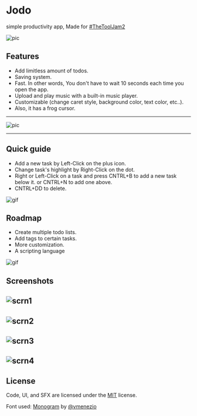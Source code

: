 
# Jodo

simple productivity app, Made for [#TheToolJam2](https://itch.io/jam/the-tool-jam-2)


![pic](https://img.itch.zone/aW1nLzg5MjMyMzAucG5n/original/MseQ9P.png)


## Features

- Add limitless amount of todos.
- Saving system.
- Fast. In other words, You don't have to wait 10 seconds each time you open the app.
- Upload and play music with a built-in music player.
- Customizable (change caret style, background color, text color, etc..).
- Also, it has a frog cursor.

---

![pic](https://img.itch.zone/aW1nLzg5MjMyNTIuZ2lm/original/4W%2F3Cr.gif)
____
## Quick guide

- Add a  new task by Left-Click on the plus icon.
- Change task's highlight by Right-Click on the dot.
- Right or Left-Click on a task and press CNTRL+B to add a new task below it. or CNTRL+N to add one above.
- CNTRL+DD to delete. 

![gif](https://img.itch.zone/aW1nLzg5MjM3MjMuZ2lm/original/IXJy%2FT.gif)


## Roadmap

- Create multiple todo lists. 
- Add tags to certain tasks.
- More customization.
- A scripting language

![gif](https://img.itch.zone/aW1nLzg5MjM4ODguZ2lm/original/NJf1Em.gif)

## Screenshots

![scrn1](https://img.itch.zone/aW1hZ2UvMTUyOTc2My84OTIzMTE1LnBuZw==/original/XA2zg6.png)
---
![scrn2](https://img.itch.zone/aW1hZ2UvMTUyOTc2My84OTIzMTAyLnBuZw==/original/FmVKbI.png)
---
![scrn3](https://img.itch.zone/aW1hZ2UvMTUyOTc2My84OTIzMTU1LnBuZw==/original/tPcJsV.png)
---
![scrn4](https://img.itch.zone/aW1hZ2UvMTUyOTc2My84OTIzMTM5LnBuZw==/original/TUunMy.png)
---
## License
Code, UI, and SFX are licensed under the 
[MIT](https://choosealicense.com/licenses/mit/)
license.

Font used: [Monogram](https://datagoblin.itch.io/monogram) by [@vmenezio](https://twitter.com/vmenezio)

